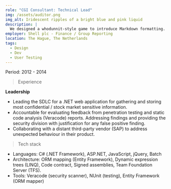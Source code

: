 ```yaml
---
role: "CGI Consultant: Technical Lead"
img: /assets/auditor.png
img_alt: Iridescent ripples of a bright blue and pink liquid
description: |
  We designed a whodunnit-style game to introduce Markdown formatting. Suspense — suspicion — syntax!
employer: Shell plc - Finance / Group Reporting
location: The Hague, The Netherlands
tags:
  - Design
  - Dev
  - User Testing
---
```


Period: 2012 - 2014

> Experience

**Leadership**
- Leading the SDLC for a .NET web application for gathering and storing most confidential / stock market sensitive information.
- Accountable for evaluating feedback from penetration testing and static code analysis (Veracode) reports. Addressing findings and providing the security division with justification for any false positive finding.
- Collaborating with a distant third-party vendor (SAP) to address unexpected behaviour in their product.

> Tech stack
- Languages: C# (.NET Framework), ASP.NET, JavaScript, jQuery, Batch
- Architecture: ORM mapping (Entity Framework), Dynamic expression trees (LINQ), Code contract, Signed assemblies, Team Foundation Server (TFS).
- Tools: Veracode (security scanner), NUnit (testing), Entity Framework (ORM mapper)